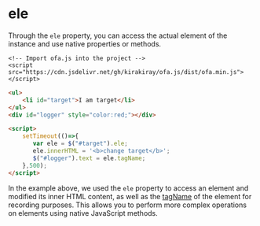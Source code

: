 # ele

Through the `ele` property, you can access the actual element of the instance and use native properties or methods.

<html-viewer>

```
<!-- Import ofa.js into the project -->
<script src="https://cdn.jsdelivr.net/gh/kirakiray/ofa.js/dist/ofa.min.js"></script>
```

```html
<ul>
    <li id="target">I am target</li>
</ul>
<div id="logger" style="color:red;"></div>

<script>
    setTimeout(()=>{
       var ele = $("#target").ele;
       ele.innerHTML = '<b>change target</b>';
       $("#logger").text = ele.tagName;
    },500);
</script>
```

</html-viewer>

In the example above, we used the `ele` property to access an element and modified its inner HTML content, as well as the [tagName](https://developer.mozilla.org/en-US/docs/Web/API/Element/tagName) of the element for recording purposes. This allows you to perform more complex operations on elements using native JavaScript methods.